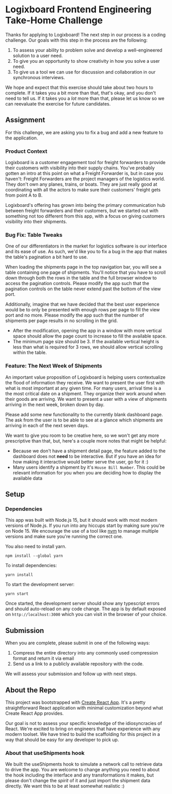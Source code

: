 # Logixboard Frontend Engineering Take-Home Challenge

Thanks for applying to Logixboard! The next step in our process is a coding challenge. Our goals
with this step in the process are the following:

1. To assess your ability to problem solve and develop a well-engineered solution to a user need.
1. To give you an opportunity to show creativity in how you solve a user need.
1. To give us a tool we can use for discussion and collaboration in our synchronous interviews.

We hope and expect that this exercise should take about two hours to complete. If it takes you a
bit more than that, that's okay, and you don't need to tell us. If it takes you a _lot_ more than
that, please let us know so we can reevaluate the exercise for future candidates.

## Assignment

For this challenge, we are asking you to fix a bug and add a new feature to the application.

### Product Context

Logixboard is a customer engagement tool for freight forwarders to provide their customers with
visibility into their supply chains. You've probably gotten an intro at this point on what a
Freight Forwarder is, but in case you haven't: Freight Forwarders are the project managers of the
logistics world. They don't own any planes, trains, or boats. They are just really good at
coordinating with all the actors to make sure their customers' freight gets from point A to B.

Logixboard's offering has grown into being the primary communication hub between freight
forwarders and their customers, but we started out with something not too different from this
app, with a focus on giving customers visibility into their shipments.

### Bug Fix: Table Tweaks

One of our differentiators in the market for logistics software is our interface and its ease of
use. As such, we'd like you to fix a bug in the app that makes the table's pagination a bit hard
to use.

When loading the shipments page in the top navigation bar, you will see a table containing one page
of shipments. You'll notice that you have to scroll down through both the rows in the table and
the full browser window to access the pagination controls. Please modify the app such that the
pagination controls on the table never extend past the bottom of the view port.

Additionally, imagine that we have decided that the best user experience would be to only be
presented with enough rows per page to fill the view port and no more. Please modify the app
such that the number of shipments per page results in no scrolling in the grid.

- After the modification, opening the app in a window with more vertical space should allow the
    page count to increase to fill the available space.
- The minimum page size should be 3. If the available vertical height is less than what is
    required for 3 rows, we should allow vertical scrolling within the table.

### Feature: The Next Week of Shipments

An important value proposition of Logixboard is helping users contextualize the flood of
information they receive. We want to present the user first with what is most important at any
given time. For many users, arrival time is a the most critical date on a shipment. They
organize their work around when their goods are arriving. We want to present a user with a view
of shipments arriving in the next week, broken down by day.

Please add some new functionality to the currently blank dashboard page. The ask from the user is
to be able to see at a glance which shipments are arriving in each of the next seven days.

We want to give you room to be creative here, so we won't get any more prescriptive than that,
but, here's a couple more notes that might be helpful:

- Because we don't have a shipment detail page, the feature added to the dashboard does not
    **need** to be interactive. But if you have an idea for how making it interactive would
    better serve the user, go for it :)
- Many users identify a shipment by it's `House Bill Number`. This could be relevant information
    for you when you are deciding how to display the available data

## Setup

### Dependencies

This app was built with Node.js 15, but it should work with most modern versions of Node.js. If
you run into any hiccups start by making sure you're on Node 15. We encourage the use of a tool
like [nvm](https://github.com/nvm-sh/nvm#installing-and-updating) to manage multiple versions and
make sure you're running the correct one.

You also need to install yarn.
```
npm install --global yarn
```

To install dependencies:
```
yarn install
```

To start the development server:
```
yarn start
```

Once started, the development server should show any typescript errors and should auto-reload on
any code change. The app is by default exposed on `http://localhost:3000` which you can visit in
the browser of your choice.

## Submission

When you are complete, please submit in one of the following ways:

1. Compress the entire directory into any commonly used compression format and return it via
    email
2. Send us a link to a publicly available repository with the code.

We will assess your submission and follow up with next steps.

## About the Repo

This project was bootstrapped with
[Create React App](https://github.com/facebook/create-react-app). It's a pretty straightforward
React application with minimal customization beyond what Create React App provides.

Our goal is not to assess your specific knowledge of the idiosyncracies of React. We're excited
to bring on engineers that have experience with any modern toolset. We have tried to build the
scaffolding for this project in a way that should be easy for any developer to pick up.

### About that useShipments hook
We built the useShipments hook to simulate a network call to retrieve data to drive the app. You
are welcome to change anything you need to about the hook including the interface and any
transformations it makes, but please don't change the _spirit_ of it and just import the shipment
data directly. We want this to be at least somewhat realistic :)
